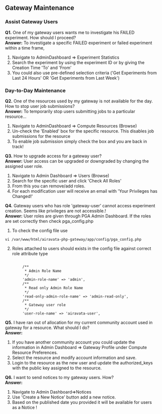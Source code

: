 ## Gateway Maintenance

### <h3 id="Airavata"> Assist Gateway Users</h3>
<b class="blue">Q1.</b> One of my gateway users wants me to investigate his FAILED experiment. How should I proceed?
<br><b class="blue">Answer:</b> To investigate a specific FAILED experiment or failed experiment within a time frame,<br>
1. Navigate to AdminDashboard &#8658; Experiment Statistics <br>
2. Search the experiment by using the experiment ID or by giving the Creation Time 'To' and 'From' <br>
3. You could also use pre-defined selection criteria ('Get Experiments from Last 24 Hours' OR 'Get Experiments from Last Week')<br/>


### <h3 id="Airavata">Day-to-Day Maintenance</h3>
<b class="blue">Q2.</b> One of the resources used by my gateway is not available for the day. How to stop user job submissions?
<br><b class="blue">Answer:</b> To temporarily stop users submitting jobs to a particular resource...<br>
1. Navigate to AdminDashboard &#8658; Compute Resources (Browse)<br>
2. Un-check the  'Enabled' box for the specific resource. This disables job submissions for the resource<br>
3. To enable job submission simply check the box and you are back in track!<br>

<b class="blue">Q3.</b> How to upgrade access for a gateway user?
<br><b class="blue">Answer:</b> User access can be upgraded or downgraded by changing the assigned user role.<br>
1. Navigate to Admin Dashboard &#8658; Users (Browse)<br>
2. Search for the specific user and click 'Check All Roles'<br>
3. From this you can remove/add roles.<br>
4. For each modification user will receive an email with 'Your Privileges has Changed!'<br>

<b class="blue">Q4.</b> Gateway users who has role 'gateway-user' cannot access experiment creation. Seems like privileges are not accessible.!
<br><b class="blue">Answer:</b> User roles are given through PGA Admin Dashboard. If the roles are set correctly then check pga_config.php<br>
1. To check the config file use
<pre><code>vi /var/www/html/airavata-php-gateway/app/config/pga_config.php</code></pre>
2. Roles attached to users should exists in the config file against correct role attribute type
<pre><code>
        /**
         * Admin Role Name
         */
        'admin-role-name' => 'admin',
        /**
         * Read only Admin Role Name
         */
        'read-only-admin-role-name' => 'admin-read-only',
        /**
         * Gateway user role
         */
        'user-role-name' => 'airavata-user',
</code></pre>

<b class="blue">Q5.</b> I have ran out of allocation for my current community account used in gateway for a resource. What should I do?
<br><b class="blue">Answer:</b><br> 
1. If you have another community account you could update the information in Admin Dashboard &#8658; Gateway Profile under Compute Resource Preferences.<br>
2. Select the resource and modify account information and save.<br>
3. Login to the resource as the new user and update the authorized_keys with the public key assigned to the resource.<br>

<b class="blue">Q6.</b> I want to send notices to my gateway users. How?
<br><b class="blue">Answer:</b><br>
1.  Navigate to Admin Dashboard&#8658;Notices <br>
2. Use 'Create a New Notice' button add a new notice. <br>
3. Based on the published date you provided it will be available for users as a Notice !

